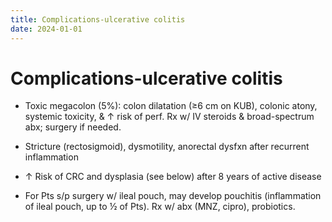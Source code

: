 ```yaml
---
title: Complications-ulcerative colitis
date: 2024-01-01
---
```

# Complications-ulcerative colitis

* Toxic megacolon (5%): colon dilatation (≥6 cm on KUB), colonic atony, systemic toxicity, & ↑ risk of perf. Rx w/ IV steroids & broad-spectrum abx; surgery if needed.

* Stricture (rectosigmoid), dysmotility, anorectal dysfxn after recurrent inflammation

* ↑ Risk of CRC and dysplasia (see below) after 8 years of active disease

* For Pts s/p surgery w/ ileal pouch, may develop pouchitis (inflammation of ileal pouch, up to ½ of Pts). Rx w/ abx (MNZ, cipro), probiotics.
